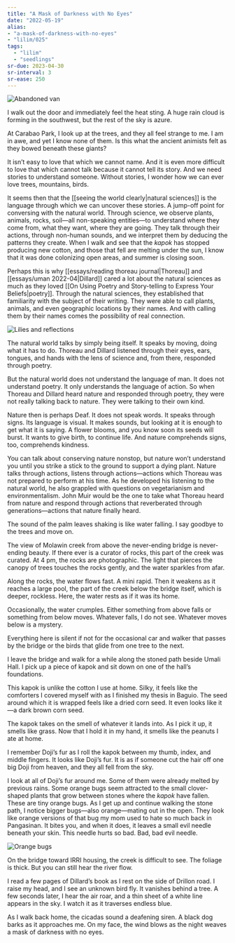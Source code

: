 ```yaml
---
title: "A Mask of Darkness with No Eyes"
date: "2022-05-19"
alias:
- "a-mask-of-darkness-with-no-eyes"
- "lilim/025"
tags:
  - "lilim"
  - "seedlings"
sr-due: 2023-04-30
sr-interval: 3
sr-ease: 250
---
```


![Abandoned van](essays/images/abandoned-van.jpeg)

I walk out the door and immediately feel the heat sting. A huge rain cloud is forming in the southwest, but the rest of the sky is azure.

At Carabao Park, I look up at the trees, and they all feel strange to me. I am in awe, and yet I know none of them. Is this what the ancient animists felt as they bowed beneath these giants?

It isn’t easy to love that which we cannot name. And it is even more difficult to love that which cannot talk because it cannot tell its story. And we need stories to understand someone. Without stories, I wonder how we can ever love trees, mountains, birds.

It seems then that the [[seeing the world clearly|natural sciences]] is the language through which we can uncover these stories. A jump-off point for conversing with the natural world. Through science, we observe plants, animals, rocks, soil—all non-speaking entities—to understand where they come from, what they want, where they are going. They talk through their actions, through non-human sounds, and we interpret them by deducing the patterns they create. When I walk and see that the *kapok* has stopped producing new cotton, and those that fell are melting under the sun, I know that it was done colonizing open areas, and summer is closing soon.

Perhaps this is why [[essays/reading thoreau journal|Thoreau]] and [[essays/uman 2022-04|Dillard]] cared a lot about the natural sciences as much as they loved [[On Using Poetry and Story-telling to Express Your Beliefs|poetry]]. Through the natural sciences, they established that familiarity with the subject of their writing. They were able to call plants, animals, and even geographic locations by their names. And with calling them by their names comes the possibility of real connection.

![Lilies and reflections](essays/images/lilies-reflections.jpeg)

The natural world talks by simply being itself. It speaks by moving, doing what it has to do. Thoreau and Dillard listened through their eyes, ears, tongues, and hands with the lens of science and, from there, responded through poetry.

But the natural world does not understand the language of man. It does not understand poetry. It only understands the language of action. So when Thoreau and Dillard heard nature and responded through poetry, they were not really talking back to nature. They were talking to their own kind.

Nature then is perhaps Deaf. It does not speak words. It speaks through signs. Its language is visual. It makes sounds, but looking at it is enough to get what it is saying. A flower blooms, and you know soon its seeds will burst. It wants to give birth, to continue life. And nature comprehends signs, too, comprehends kindness.

You can talk about conserving nature nonstop, but nature won’t understand you until you strike a stick to the ground to support a dying plant. Nature talks through actions, listens through actions—actions which Thoreau was not prepared to perform at his time. As he developed his listening to the natural world, he also grappled with questions on vegetarianism and environmentalism. John Muir would be the one to take what Thoreau heard from nature and respond through actions that reverberated through generations—actions that nature finally heard.

The sound of the palm leaves shaking is like water falling. I say goodbye to the trees and move on.

The view of Molawin creek from above the never-ending bridge is never-ending beauty. If there ever is a curator of rocks, this part of the creek was curated. At 4 pm, the rocks are photographic. The light that pierces the canopy of trees touches the rocks gently, and the water sparkles from afar.

Along the rocks, the water flows fast. A mini rapid. Then it weakens as it reaches a large pool, the part of the creek below the bridge itself, which is deeper, rockless. Here, the water rests as if it was its home.

Occasionally, the water crumples. Either something from above falls or something from below moves. Whatever falls, I do not see. Whatever moves below is a mystery.

Everything here is silent if not for the occasional car and walker that passes by the bridge or the birds that glide from one tree to the next.

I leave the bridge and walk for a while along the stoned path beside Umali Hall. I pick up a piece of kapok and sit down on one of the hall’s foundations.

This kapok is unlike the cotton I use at home. Silky, it feels like the comforters I covered myself with as I finished my thesis in Baguio. The seed around which it is wrapped feels like a dried corn seed. It even looks like it—a dark brown corn seed.

The kapok takes on the smell of whatever it lands into. As I pick it up, it smells like grass. Now that I hold it in my hand, it smells like the peanuts I ate at home.

I remember Doji’s fur as I roll the kapok between my thumb, index, and middle fingers. It looks like Doji’s fur. It is as if someone cut the hair off one big Doji from heaven, and they all fell from the sky.

I look at all of Doji’s fur around me. Some of them were already melted by previous rains. Some orange bugs seem attracted to the small clover-shaped plants that grow between stones where the *kapok* have fallen. These are tiny orange bugs. As I get up and continue walking the stone path, I notice bigger bugs—also orange—mating out in the open. They look like orange versions of that bug my mom used to hate so much back in Pangasinan. It bites you, and when it does, it leaves a small evil needle beneath your skin. This needle hurts so bad. Bad, bad evil needle.

![Orange bugs](essays/images/orange-bugs.jpeg)

On the bridge toward IRRI housing, the creek is difficult to see. The foliage is thick. But you can still hear the river flow.

I read a few pages of Dillard’s book as I rest on the side of Drillon road. I raise my head, and I see an unknown bird fly. It vanishes behind a tree. A few seconds later, I hear the air roar, and a thin sheet of a white line appears in the sky. I watch it as it traverses endless blue.

As I walk back home, the cicadas sound a deafening siren. A black dog barks as it approaches me. On my face, the wind blows as the night weaves a mask of darkness with no eyes.
